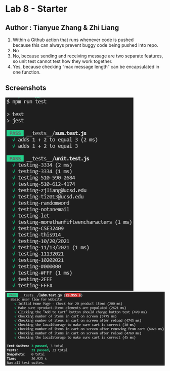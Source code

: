 # Lab 8 - Starter
## Author : Tianyue Zhang & Zhi Liang  
1) Within a Github action that runs whenever code is pushed  
   because this can always prevent buggy code being pushed into repo.  
2) No 
3) No, because sending and receiving message are two separate features,    
   so unit test cannot test how they work together.  
4) Yes, because checking “max message length” can be encapsulated in one function.  
## Screenshots 
![lab8_test.png](screenshots/sum_unit_test.png)
![lab8_test.png](screenshots/lab8_test.png)
